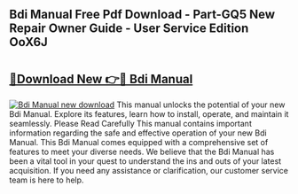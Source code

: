## Bdi Manual Free Pdf Download - Part-GQ5 New Repair Owner Guide - User Service Edition OoX6J

# <h2><a href="http://bc27750.oget.top/?id=Bdi+Manual">🔗Download New 👉🔴 Bdi Manual</a></h2>

[![Bdi Manual new download](https://i.imgur.com/5g1atiW.png)](http://bc27750.oget.top/?id=Bdi+Manual)
This manual unlocks the potential of your new Bdi Manual. Explore its features, learn how to install, operate, and maintain it seamlessly. Please Read Carefully This manual contains important information regarding the safe and effective operation of your new Bdi Manual. This Bdi Manual comes equipped with a comprehensive set of features to meet your diverse needs. We believe that the Bdi Manual has been a vital tool in your quest to understand the ins and outs of your latest acquisition. If you need any assistance or clarification, our customer service team is here to help.
